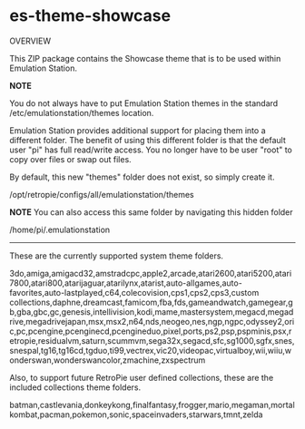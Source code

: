 # es-theme-showcase

OVERVIEW

This ZIP package contains the Showcase theme that is to be used within Emulation Station.

**NOTE**

You do not always have to put Emulation Station themes in the standard /etc/emulationstation/themes location.

Emulation Station provides additional support for placing them into a different folder.  The benefit of using this
different folder is that the default user "pi" has full read/write access.  You no longer have to be user "root" to
copy over files or swap out files.  

By default, this new "themes" folder does not exist, so simply create it.

/opt/retropie/configs/all/emulationstation/themes

**NOTE**
You can also access this same folder by navigating this hidden folder
   
/home/pi/.emulationstation

--------------------------------------------------

These are the currently supported system theme folders.

3do,amiga,amigacd32,amstradcpc,apple2,arcade,atari2600,atari5200,atari7800,atari800,atarijaguar,atarilynx,atarist,auto-allgames,auto-favorites,auto-lastplayed,c64,colecovision,cps1,cps2,cps3,custom collections,daphne,dreamcast,famicom,fba,fds,gameandwatch,gamegear,gb,gba,gbc,gc,genesis,intellivision,kodi,mame,mastersystem,megacd,megadrive,megadrivejapan,msx,msx2,n64,nds,neogeo,nes,ngp,ngpc,odyssey2,oric,pc,pcengine,pcenginecd,pcengineduo,pixel,ports,ps2,psp,pspminis,psx,retropie,residualvm,saturn,scummvm,sega32x,segacd,sfc,sg1000,sgfx,snes,snespal,tg16,tg16cd,tgduo,ti99,vectrex,vic20,videopac,virtualboy,wii,wiiu,wonderswan,wonderswancolor,zmachine,zxspectrum

Also, to support future RetroPie user defined collections, these are the included collections theme folders.

batman,castlevania,donkeykong,finalfantasy,frogger,mario,megaman,mortalkombat,pacman,pokemon,sonic,spaceinvaders,starwars,tmnt,zelda
